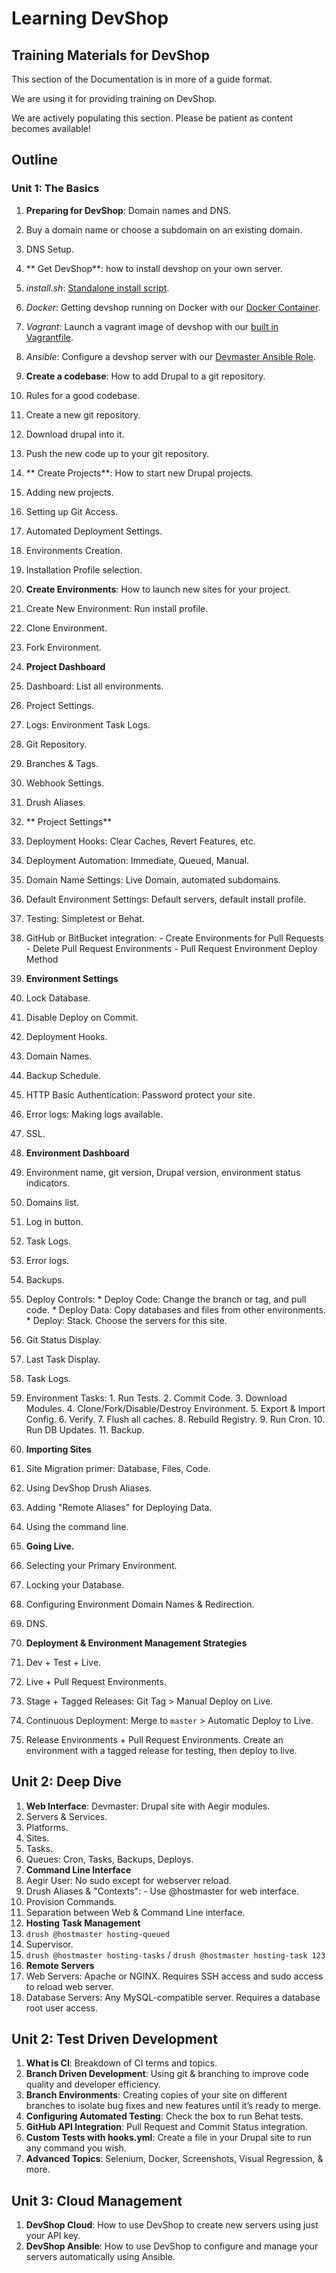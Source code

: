 # Learning DevShop

## Training Materials for DevShop

This section of the Documentation is in more of a guide format.

We are using it for providing training on DevShop.

We are actively populating this section. Please be patient as content becomes available!

## Outline

### Unit 1: The Basics

1. **Preparing for DevShop**: Domain names and DNS.
  1. Buy a domain name or choose a subdomain on an existing domain.
  2. DNS Setup.

2. ** Get DevShop**: how to install devshop on your own server.
  1. *install.sh*: [Standalone install script](https://github.com/opendevshop/devshop/blob/1.x/install.sh).
  2. *Docker*: Getting devshop running on Docker with our [Docker Container](https://hub.docker.com/r/devshop/devmaster/).
  3. *Vagrant*: Launch a vagrant image of devshop with our [built in Vagrantfile](https://github.com/opendevshop/devshop/blob/1.x/Vagrantfile).
  4. *Ansible*: Configure a devshop server with our [Devmaster Ansible Role](https://galaxy.ansible.com/opendevshop/devmaster/).

2. **Create a codebase**: How to add Drupal to a git repository.
  1. Rules for a good codebase.
  2. Create a new git repository.
  3. Download drupal into it.
  4. Push the new code up to your git repository.

3. ** Create Projects**: How to start new Drupal projects.
  1. Adding new projects.
  2. Setting up Git Access.
  3. Automated Deployment Settings.
  4. Environments Creation.
  5. Installation Profile selection.

5. **Create Environments**: How to launch new sites for your project.
  1. Create New Environment: Run install profile.
  2. Clone Environment.
  3. Fork Environment.

6. **Project Dashboard**
  1. Dashboard: List all environments.
  2. Project Settings.
  3. Logs: Environment Task Logs.
  3. Git Repository.
  4. Branches & Tags.
  2. Webhook Settings.
  2. Drush Aliases. 

7. ** Project Settings**
  1. Deployment Hooks: Clear Caches, Revert Features, etc.
  2. Deployment Automation: Immediate, Queued, Manual.
  3. Domain Name Settings: Live Domain, automated subdomains.
  4. Default Environment Settings: Default servers, default install profile.
  5. Testing: Simpletest or Behat.
  6. GitHub or BitBucket integration: 
    - Create Environments for Pull Requests
    - Delete Pull Request Environments
    - Pull Request Environment Deploy Method
8. **Environment Settings**
  1. Lock Database.
  2. Disable Deploy on Commit.
  3. Deployment Hooks.
  4. Domain Names.
  5. Backup Schedule.
  6. HTTP Basic Authentication: Password protect your site.
  6. Error logs: Making logs available.
  7. SSL.
8. **Environment Dashboard**
  1. Environment name, git version, Drupal version, environment status indicators.
  2. Domains list.
  3. Log in button.
  4. Task Logs.
  5. Error logs.
  6. Backups.
  7. Deploy Controls:
    * Deploy Code: Change the branch or tag, and pull code.
    * Deploy Data: Copy databases and files from other environments.
    * Deploy: Stack. Choose the servers for this site.
  8. Git Status Display.
  9. Last Task Display.
  10. Task Logs.
  11. Environment Tasks:
    1. Run Tests.
    2. Commit Code.
    3. Download Modules.
    4. Clone/Fork/Disable/Destroy Environment.
    5. Export & Import Config.
    6. Verify.
    7. Flush all caches.
    8. Rebuild Registry.
    9. Run Cron.
    10. Run DB Updates.
    11. Backup.
9. **Importing Sites**
  1. Site Migration primer: Database, Files, Code.
  2. Using DevShop Drush Aliases.
  3. Adding "Remote Aliases" for Deploying Data.
  4. Using the command line.
10. **Going Live.**
  1. Selecting your Primary Environment.
  2. Locking your Database.
  2. Configuring Environment Domain Names & Redirection.
  3. DNS. 
11. **Deployment & Environment Management Strategies**
  1. Dev + Test + Live. 
  2. Live + Pull Request Environments.
  3. Stage + Tagged Releases: Git Tag > Manual Deploy on Live.
  4. Continuous Deployment: Merge to `master` > Automatic Deploy to Live.
  3. Release Environments + Pull Request Environments. Create an environment with a tagged release for testing, then deploy to live.

## Unit 2: Deep Dive

1. **Web Interface**: Devmaster: Drupal site with Aegir modules.
  1. Servers & Services.
  2. Platforms.
  3. Sites.
  4. Tasks.
  5. Queues: Cron, Tasks, Backups, Deploys.
2. **Command Line Interface**
  1. Aegir User: No sudo except for webserver reload.
  2. Drush Aliases & "Contexts": 
    - Use @hostmaster for web interface.
  3. Provision Commands.
  4. Separation between Web & Command Line interface.
3. **Hosting Task Management**
  1. `drush @hostmaster hosting-queued`
  2. Supervisor.
  3. `drush @hostmaster hosting-tasks` / `drush @hostmaster hosting-task 123`
4. **Remote Servers**
  1. Web Servers: Apache or NGINX. Requires SSH access and sudo access to reload web server.
  2. Database Servers: Any MySQL-compatible server. Requires a database root user access.


## Unit 2: Test Driven Development
1. **What is CI**: Breakdown of CI terms and topics.
2. **Branch Driven Development**: Using git & branching to improve code quality and developer efficiency.
3. **Branch Environments**: Creating copies of your site on different branches to isolate bug fixes and new features  until it’s ready to merge.
4. **Configuring Automated Testing**: Check the box to run Behat tests. 
5. **GitHub API Integration**: Pull Request and Commit Status integration.
6. **Custom Tests with hooks.yml**: Create a file in your Drupal site to run any command you wish.
7. **Advanced Topics**: Selenium, Docker, Screenshots, Visual Regression, & more.

## Unit 3: Cloud Management
1. **DevShop Cloud**: How to use DevShop to create new servers using just your API key.
2. **DevShop Ansible**: How to use DevShop to configure and manage your servers automatically using Ansible. 

